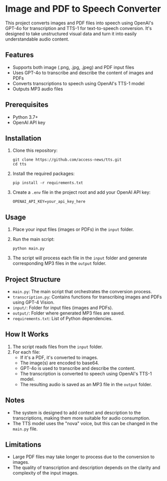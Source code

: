 # Image and PDF to Speech Converter

This project converts images and PDF files into speech using OpenAI's GPT-4o for transcription and TTS-1 for text-to-speech conversion. It's designed to take unstructured visual data and turn it into easily understandable audio content.

## Features

- Supports both image (.png, .jpg, .jpeg) and PDF input files
- Uses GPT-4o to transcribe and describe the content of images and PDFs
- Converts transcriptions to speech using OpenAI's TTS-1 model
- Outputs MP3 audio files

## Prerequisites

- Python 3.7+
- OpenAI API key

## Installation

1. Clone this repository:
   ```
   git clone https://github.com/access-news/tts.git
   cd tts
   ```

2. Install the required packages:
   ```
   pip install -r requirements.txt
   ```

3. Create a `.env` file in the project root and add your OpenAI API key:
   ```
   OPENAI_API_KEY=your_api_key_here
   ```

## Usage

1. Place your input files (images or PDFs) in the `input` folder.

2. Run the main script:
   ```
   python main.py
   ```

3. The script will process each file in the `input` folder and generate corresponding MP3 files in the `output` folder.

## Project Structure

- `main.py`: The main script that orchestrates the conversion process.
- `transcription.py`: Contains functions for transcribing images and PDFs using GPT-4 Vision.
- `input/`: Folder for input files (images and PDFs).
- `output/`: Folder where generated MP3 files are saved.
- `requirements.txt`: List of Python dependencies.

## How It Works

1. The script reads files from the `input` folder.
2. For each file:
   - If it's a PDF, it's converted to images.
   - The image(s) are encoded to base64.
   - GPT-4o is used to transcribe and describe the content.
   - The transcription is converted to speech using OpenAI's TTS-1 model.
   - The resulting audio is saved as an MP3 file in the `output` folder.

## Notes

- The system is designed to add context and description to the transcriptions, making them more suitable for audio consumption.
- The TTS model uses the "nova" voice, but this can be changed in the `main.py` file.

## Limitations

- Large PDF files may take longer to process due to the conversion to images.
- The quality of transcription and description depends on the clarity and complexity of the input images.